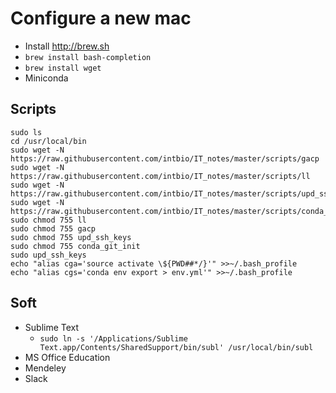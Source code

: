 # Configure a new mac
- Install http://brew.sh
- `brew install bash-completion`
- `brew install wget`
- Miniconda

## Scripts
```
sudo ls
cd /usr/local/bin
sudo wget -N https://raw.githubusercontent.com/intbio/IT_notes/master/scripts/gacp
sudo wget -N https://raw.githubusercontent.com/intbio/IT_notes/master/scripts/ll
sudo wget -N https://raw.githubusercontent.com/intbio/IT_notes/master/scripts/upd_ssh_keys
sudo wget -N https://raw.githubusercontent.com/intbio/IT_notes/master/scripts/conda_git_init
sudo chmod 755 ll
sudo chmod 755 gacp
sudo chmod 755 upd_ssh_keys
sudo chmod 755 conda_git_init
sudo upd_ssh_keys
echo "alias cga='source activate \${PWD##*/}'" >>~/.bash_profile
echo "alias cgs='conda env export > env.yml'" >>~/.bash_profile
```



## Soft
- Sublime Text
   - `sudo ln -s '/Applications/Sublime Text.app/Contents/SharedSupport/bin/subl' /usr/local/bin/subl`
- MS Office Education
- Mendeley
- Slack
